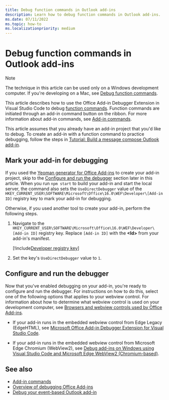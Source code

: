 ```yaml
---
title: Debug function commands in Outlook add-ins
description: Learn how to debug function commands in Outlook add-ins.
ms.date: 07/11/2022
ms.topic: how-to
ms.localizationpriority: medium
---
```


# Debug function commands in Outlook add-ins

> [!NOTE]
> The technique in this article can be used only on a Windows development computer. If you're developing on a Mac, see [Debug function commands](../testing/debug-function-command.md).

This article describes how to use the Office Add-in Debugger Extension in Visual Studio Code to debug [function commands](../design/add-in-commands.md#types-of-add-in-commands). Function commands are initiated through an add-in command button on the ribbon. For more information about add-in commands, see [Add-in commands](../design/add-in-commands.md).

This article assumes that you already have an add-in project that you'd like to debug. To create an add-in with a function command to practice debugging, follow the steps in [Tutorial: Build a message compose Outlook add-in](../tutorials/outlook-tutorial.md).

## Mark your add-in for debugging

If you used the [Yeoman generator for Office Add-ins](../develop/yeoman-generator-overview.md) to create your add-in project, skip to the [Configure and run the debugger](#configure-and-run-the-debugger) section later in this article. When you run `npm start` to build your add-in and start the local server, the command also sets the `UseDirectDebugger` value of the `HKEY_CURRENT_USER\SOFTWARE\Microsoft\Office\16.0\WEF\Developer\[Add-in ID]` registry key to mark your add-in for debugging.

Otherwise, if you used another tool to create your add-in, perform the following steps.

1. Navigate to the `HKEY_CURRENT_USER\SOFTWARE\Microsoft\Office\16.0\WEF\Developer\[Add-in ID]` registry key. Replace `[Add-in ID]` with the **\<Id\>** from your add-in's manifest.

    [!include[Developer registry key](../includes/developer-registry-key.md)]

1. Set the key's `UseDirectDebugger` value to `1`.

## Configure and run the debugger

Now that you've enabled debugging on your add-in, you're ready to configure and run the debugger. For instructions on how to do this, select one of the following options that applies to your webview control. For information about how to determine what webview control is used on your development computer, see [Browsers and webview controls used by Office Add-ins](../concepts/browsers-used-by-office-web-add-ins.md).

- If your add-in runs in the embedded webview control from Edge Legacy (EdgeHTML), see [Microsoft Office Add-in Debugger Extension for Visual Studio Code](../testing/debug-with-vs-extension.md).

- If your add-in runs in the embedded webview control from Microsoft Edge Chromium (WebView2), see [Debug add-ins on Windows using Visual Studio Code and Microsoft Edge WebView2 (Chromium-based)](../testing/debug-desktop-using-edge-chromium.md).

## See also

- [Add-in commands](../design/add-in-commands.md)
- [Overview of debugging Office Add-ins](../testing/debug-add-ins-overview.md)
- [Debug your event-based Outlook add-in](debug-autolaunch.md)
